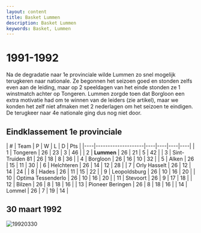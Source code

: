 ```yaml
---
layout: content
title: Basket Lummen
description: Basket Lummen
keywords: Basket, Lummen
---
```


# 1991-1992

Na de degradatie naar 1e provinciale wilde Lummen zo snel mogelijk terugkeren naar nationale. Ze begonnen het seizoen goed en stonden zelfs even aan de leiding, maar op 2 speeldagen van het einde stonden ze 1 winstmatch achter op Tongeren. Lummen zorgde toen dat Borgloon een extra motivatie had om te winnen van de leiders (zie artikel), maar we konden het zelf niet afmaken met 2 nederlagen om het seizoen te eindigen. De terugkeer naar 4e nationale ging dus nog niet door.

## Eindklassement 1e provinciale

| #  | Team               | P  | W  | L  | D | Pts |
|----|--------------------|----|----|----|----|
| 1  | Tongeren           | 26 | 23 | 3  | 46 |
| 2  | **Lummen**         | 26 | 21 | 5  | 42 |
| 3  | Sint-Truiden 81    | 26 | 18 | 8  | 36 |
| 4  | Borgloon           | 26 | 16 | 10 | 32 |
| 5  | Alken              | 26 | 15 | 11 | 30 |
| 6  | Helchteren         | 26 | 14 | 12 | 28 |
| 7  | Orly Hasselt       | 26 | 12 | 14 | 24 |
| 8  | Hades              | 26 | 11 | 15 | 22 |
| 9  | Leopoldsburg       | 26 | 10 | 16 | 20 |
| 10 | Optima Tessenderlo | 26 | 10 | 16 | 20 |
| 11 | Stevoort           | 26 | 9  | 17 | 18 |
| 12 | Bilzen             | 26 | 8  | 18 | 16 |
| 13 | Pioneer Beringen   | 26 | 8  | 18 | 16 |
| 14 | Lommel             | 26 | 7  | 19 | 14 |

## 30 maart 1992

![19920330](/club/geschiedenis/1991-1992/19920330.gif)